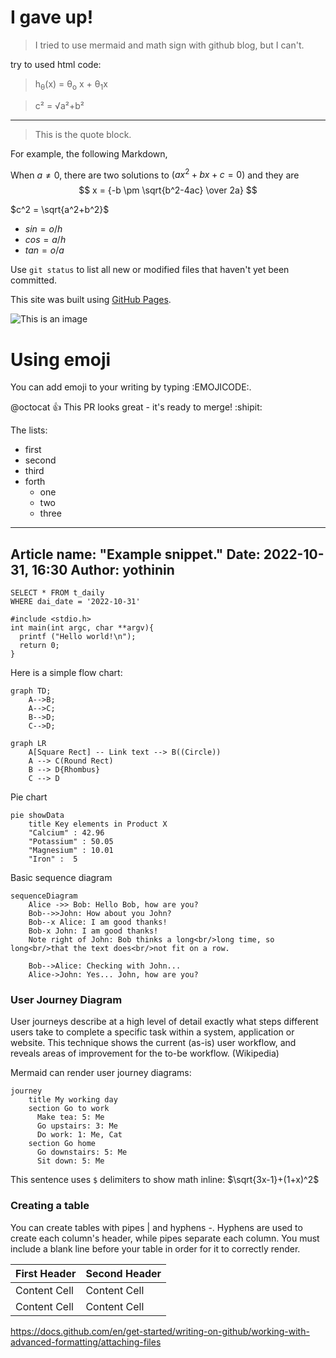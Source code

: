 # I gave up!
> I tried to use mermaid and math sign with github blog, but I can't.

try to used html code:

> h<sub>&theta;</sub>(x) = &theta;<sub>o</sub> x + &theta;<sub>1</sub>x

> c&#xB2; = &radic;a&#xB2;+b&#xB2;

---

> This is the quote block.

For example, the following Markdown,

When $a \ne 0$, there are two solutions to $(ax^2 + bx + c = 0)$ and they are 
$$ x = {-b \pm \sqrt{b^2-4ac} \over 2a} $$

$c^2 = \sqrt{a^2+b^2}$

* $sin = o/h$
* $cos = a/h$
* $tan = o/a$

Use `git status` to list all new or modified files that haven't yet been committed.

This site was built using [GitHub Pages](https://pages.github.com/).

![This is an image](https://myoctocat.com/assets/images/base-octocat.svg)

# Using emoji

You can add emoji to your writing by typing :EMOJICODE:.

@octocat :+1: This PR looks great - it's ready to merge! :shipit:

The lists:

- first
- second
- third
- forth
  * one
  * two
  * three

---
Article name: "Example snippet."
Date: 2022-10-31, 16:30
Author: yothinin
---

```tsql
SELECT * FROM t_daily
WHERE dai_date = '2022-10-31'
```

```c_cpp
#include <stdio.h>
int main(int argc, char **argv){
  printf ("Hello world!\n");
  return 0;
}
```

Here is a simple flow chart:

```mermaid
graph TD;
    A-->B;
    A-->C;
    B-->D;
    C-->D;
```

```mermaid
graph LR
    A[Square Rect] -- Link text --> B((Circle))
    A --> C(Round Rect)
    B --> D{Rhombus}
    C --> D
```

Pie chart

```mermaid
pie showData
    title Key elements in Product X
    "Calcium" : 42.96
    "Potassium" : 50.05
    "Magnesium" : 10.01
    "Iron" :  5
```
Basic sequence diagram
```mermaid
sequenceDiagram
    Alice ->> Bob: Hello Bob, how are you?
    Bob-->>John: How about you John?
    Bob--x Alice: I am good thanks!
    Bob-x John: I am good thanks!
    Note right of John: Bob thinks a long<br/>long time, so long<br/>that the text does<br/>not fit on a row.

    Bob-->Alice: Checking with John...
    Alice->John: Yes... John, how are you?
```

<h3>User Journey Diagram</h3>

User journeys describe at a high level of detail exactly what steps different users take to complete a specific task within a system, application or website. This technique shows the current (as-is) user workflow, and reveals areas of improvement for the to-be workflow. (Wikipedia)

Mermaid can render user journey diagrams:

```mermaid
journey
    title My working day
    section Go to work
      Make tea: 5: Me
      Go upstairs: 3: Me
      Do work: 1: Me, Cat
    section Go home
      Go downstairs: 5: Me
      Sit down: 5: Me
 ```
 
 This sentence uses `$` delimiters to show math inline:  $\sqrt{3x-1}+(1+x)^2$
 
<h3>Creating a table</h3>

You can create tables with pipes | and hyphens -. Hyphens are used to create each column's header, while pipes separate each column. You must include a blank line before your table in order for it to correctly render.


| First Header  | Second Header |
| ------------- | ------------- |
| Content Cell  | Content Cell  |
| Content Cell  | Content Cell  |

https://docs.github.com/en/get-started/writing-on-github/working-with-advanced-formatting/attaching-files


